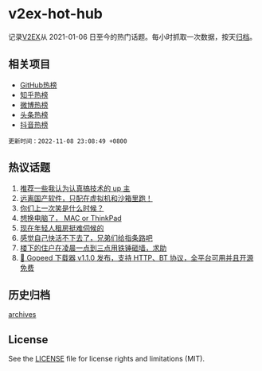 # v2ex-hot-hub

 记录[V2EX](https://www.v2ex.com/)从 2021-01-06 日至今的热门话题。每小时抓取一次数据，按天[归档](archives)。
 
 ## 相关项目

- [GitHub热榜](https://github.com/lonnyzhang423/github-hot-hub)
- [知乎热榜](https://github.com/lonnyzhang423/zhihu-hot-hub)
- [微博热榜](https://github.com/lonnyzhang423/weibo-hot-hub)
- [头条热榜](https://github.com/lonnyzhang423/toutiao-hot-hub)
- [抖音热榜](https://github.com/lonnyzhang423/douyin-hot-hub)


 `更新时间：2022-11-08 23:08:49 +0800`

## 热议话题

1. [推荐一些我认为认真搞技术的 up 主](https://www.v2ex.com/t/893469)
1. [远离国产软件，只配在虚拟机和沙箱里跑！](https://www.v2ex.com/t/893462)
1. [你们上一次笑是什么时候？](https://www.v2ex.com/t/893544)
1. [想换电脑了， MAC or ThinkPad](https://www.v2ex.com/t/893577)
1. [现在年轻人租房挺难伺候的](https://www.v2ex.com/t/893543)
1. [感觉自己快活不下去了，兄弟们给指条路吧](https://www.v2ex.com/t/893514)
1. [楼下的住户在凌晨一点到三点用铁锤砸墙，求助](https://www.v2ex.com/t/893468)
1. [🎉 Gopeed 下载器 v1.1.0 发布，支持 HTTP、BT 协议，全平台可用并且开源免费](https://www.v2ex.com/t/893505)

## 历史归档

[archives](archives)

## License

See the [LICENSE](LICENSE) file for license rights and limitations (MIT).
